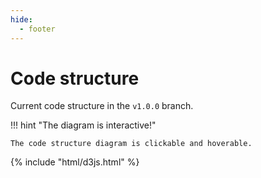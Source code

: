```yaml
---
hide:
  - footer
---
```


# Code structure

Current code structure in the `v1.0.0` branch.

!!! hint "The diagram is interactive!"

    The code structure diagram is clickable and hoverable. 

<div class="d3-diagram" id="d3-code-structure"></div>

<script src="../structure.js"></script>
{% include "html/d3js.html" %}